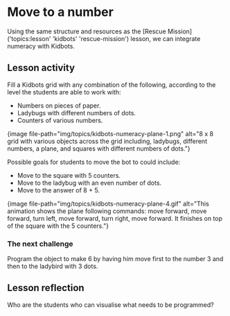 # Move to a number

Using the same structure and resources as the [Rescue Mission]('topics:lesson' 'kidbots' 'rescue-mission') lesson, we can integrate numeracy with Kidbots.

## Lesson activity

Fill a Kidbots grid with any combination of the following, according to the level the students are able to work with:

-   Numbers on pieces of paper.
-   Ladybugs with different numbers of dots.
-   Counters of various numbers.

{image file-path="img/topics/kidbots-numeracy-plane-1.png" alt="8 x 8 grid with various objects across the grid including, ladybugs, different numbers, a plane, and squares with different numbers of dots."}

Possible goals for students to move the bot to could include:

- Move to the square with 5 counters.
- Move to the ladybug with an even number of dots.
- Move to the answer of 8 + 5.

{image file-path="img/topics/kidbots-numeracy-plane-4.gif" alt="This animation shows the plane following commands: move forward, move forward, turn left, move forward, turn right, move forward. It finishes on top of the square with the 5 counters."}

### The next challenge

Program the object to make 6 by having him move first to the number 3 and then to the ladybird with 3 dots.

## Lesson reflection

Who are the students who can visualise what needs to be programmed?
